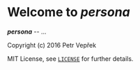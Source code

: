 # Welcome to *persona*

__*persona*__ -- ...

Copyright (c) 2016 Petr Vepřek

MIT License, see [`LICENSE`](./LICENSE) for further details.
